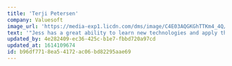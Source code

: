 ```yaml
---
title: 'Terji Petersen'
company: Valuesoft
image_url: 'https://media-exp1.licdn.com/dms/image/C4E03AQGKGhTTKm4_4Q/profile-displayphoto-shrink_100_100/0/1516321185149?e=1619654400&v=beta&t=Ir1OAkyiy4NUJGHG5CEgcaX7T40x3PiGT32TZV8Wkjc'
text: '"Jess has a great ability to learn new technologies and apply them in a goal oriented way. He''s a lot of fun to have as a colleague and not too shabby a team member as well."'
updated_by: 4e282409-ec36-425c-b1e7-fbbd720a97cd
updated_at: 1614109674
id: b96df771-8ea5-4172-ac06-bd82295aae69
---
```

